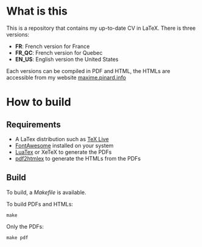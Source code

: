 # What is this

This is a repository that contains my up-to-date CV in LaTeX. There is three versions:
- **FR**: French version for France
- **FR_QC**: French version for Quebec
- **EN_US**: English version the United States

Each versions can be compiled in PDF and HTML, the HTMLs are accessible from my website [maxime.pinard.info](http://maxime.pinard.info/CV)

# How to build

## Requirements

- A LaTex distribution such as [TeX Live](http://tug.org/texlive)
- [FontAwesome](http://fontawesome.io/) installed on your system
- [LuaTex](http://www.luatex.org/) or XeTeX to generate the PDFs
- [pdf2htmlex](https://github.com/coolwanglu/pdf2htmlEX) to generate the HTMLs from the PDFs

## Build

To build, a *Makefile* is available.

To build PDFs and HTMLs:

``make``

Only the PDFs:

``make pdf``
